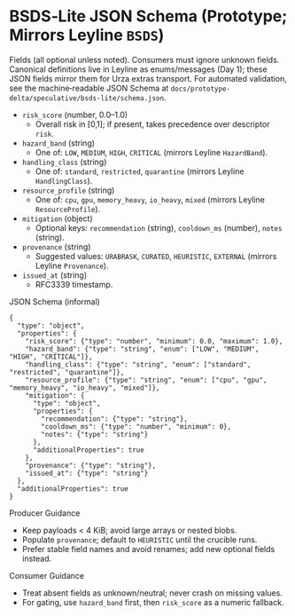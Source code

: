 # BSDS‑Lite JSON Schema (Prototype; Mirrors Leyline `BSDS`)

Fields (all optional unless noted). Consumers must ignore unknown fields. Canonical definitions live in Leyline as enums/messages (Day 1); these JSON fields mirror them for Urza extras transport. For automated validation, see the machine‑readable JSON Schema at `docs/prototype-delta/speculative/bsds-lite/schema.json`.

- `risk_score` (number, 0.0–1.0)
  - Overall risk in [0,1]; if present, takes precedence over descriptor `risk`.
- `hazard_band` (string)
  - One of: `LOW`, `MEDIUM`, `HIGH`, `CRITICAL` (mirrors Leyline `HazardBand`).
- `handling_class` (string)
  - One of: `standard`, `restricted`, `quarantine` (mirrors Leyline `HandlingClass`).
- `resource_profile` (string)
  - One of: `cpu`, `gpu`, `memory_heavy`, `io_heavy`, `mixed` (mirrors Leyline `ResourceProfile`).
- `mitigation` (object)
  - Optional keys: `recommendation` (string), `cooldown_ms` (number), `notes` (string).
- `provenance` (string)
  - Suggested values: `URABRASK`, `CURATED`, `HEURISTIC`, `EXTERNAL` (mirrors Leyline `Provenance`).
- `issued_at` (string)
  - RFC3339 timestamp.

JSON Schema (informal)
```
{
  "type": "object",
  "properties": {
    "risk_score": {"type": "number", "minimum": 0.0, "maximum": 1.0},
    "hazard_band": {"type": "string", "enum": ["LOW", "MEDIUM", "HIGH", "CRITICAL"]},
    "handling_class": {"type": "string", "enum": ["standard", "restricted", "quarantine"]},
    "resource_profile": {"type": "string", "enum": ["cpu", "gpu", "memory_heavy", "io_heavy", "mixed"]},
    "mitigation": {
      "type": "object",
      "properties": {
        "recommendation": {"type": "string"},
        "cooldown_ms": {"type": "number", "minimum": 0},
        "notes": {"type": "string"}
      },
      "additionalProperties": true
    },
    "provenance": {"type": "string"},
    "issued_at": {"type": "string"}
  },
  "additionalProperties": true
}
```

Producer Guidance
- Keep payloads < 4 KiB; avoid large arrays or nested blobs.
- Populate `provenance`; default to `HEURISTIC` until the crucible runs.
- Prefer stable field names and avoid renames; add new optional fields instead.

Consumer Guidance
- Treat absent fields as unknown/neutral; never crash on missing values.
- For gating, use `hazard_band` first, then `risk_score` as a numeric fallback.
